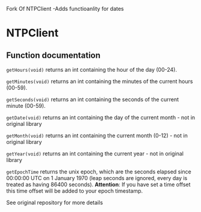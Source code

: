 Fork Of  NTPClient
-Adds functioanlity for dates
# NTPClient

## Function documentation
`getHours(void)` returns an int containing the hour of the day (00-24).

`getMinutes(void)` returns an int containing the minutes of the current hours (00-59).

`getSeconds(void)` returns an int containing the seconds of the current minute (00-59).


`getDate(void)` returns an int containing the day of the current month - not in original library

`getMonth(void)` returns an int containing the current month (0-12) - not in original library

`getYear(void)` returns an int containing the current year - not in original library

`getEpochTime` returns the unix epoch, which are the seconds elapsed since 00:00:00 UTC on 1 January 1970 (leap seconds are ignored, every day is treated as having 86400 seconds). **Attention**: If you have set a time offset this time offset will be added to your epoch timestamp.

See original repository for more details

